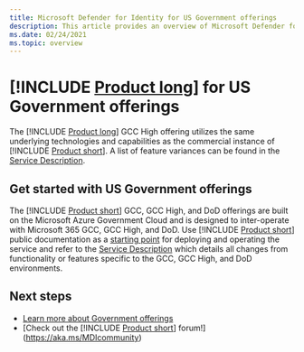 ```yaml
---
title: Microsoft Defender for Identity for US Government offerings
description: This article provides an overview of Microsoft Defender for Identity's US Government offerings.
ms.date: 02/24/2021
ms.topic: overview
---
```


# [!INCLUDE [Product long](includes/product-long.md)] for US Government offerings

The [!INCLUDE [Product long](includes/product-long.md)] GCC High offering utilizes the same underlying technologies and capabilities as the commercial instance of [!INCLUDE [Product short](includes/product-short.md)]. A list of feature variances can be found in the [Service Description](/enterprise-mobility-security/solutions/ems-azure-atp-govt-service-description).

## Get started with US Government offerings

The [!INCLUDE [Product short](includes/product-short.md)] GCC, GCC High, and DoD offerings are built on the Microsoft Azure Government Cloud and is designed to inter-operate with Microsoft 365 GCC, GCC High, and DoD. Use [!INCLUDE [Product short](includes/product-short.md)] public documentation as a [starting point](install-step1.md) for deploying and operating the service and refer to the [Service Description](/enterprise-mobility-security/solutions/ems-mdi-govt-service-description) which details all changes from functionality or features specific to the GCC, GCC High, and DoD environments.  

## Next steps

- [Learn more about Government offerings](/enterprise-mobility-security/solutions/ems-azure-atp-govt-service-description)
- [Check out the [!INCLUDE [Product short](includes/product-short.md)] forum!](https://aka.ms/MDIcommunity)
